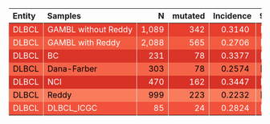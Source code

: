 <table class="table" style="margin-left: auto; margin-right: auto;">
 <thead>
  <tr>
   <th style="text-align:left;"> Entity </th>
   <th style="text-align:left;"> Samples </th>
   <th style="text-align:right;"> N </th>
   <th style="text-align:right;"> mutated </th>
   <th style="text-align:right;"> Incidence </th>
   <th style="text-align:left;"> 95% CI </th>
  </tr>
 </thead>
<tbody>
  <tr>
   <td style="text-align:left;color: rgba(255, 255, 255, 255) !important;background-color: rgba(232, 62, 46, 255) !important;border-left:1px solid #DDDDDD;white-space: nowrap;"> DLBCL </td>
   <td style="text-align:left;color: rgba(255, 255, 255, 255) !important;background-color: rgba(232, 62, 46, 255) !important;border-left:1px solid #DDDDDD;white-space: nowrap;"> GAMBL without Reddy </td>
   <td style="text-align:right;color: rgba(255, 255, 255, 255) !important;background-color: rgba(232, 62, 46, 255) !important;border-left:1px solid #DDDDDD;white-space: nowrap;"> 1,089 </td>
   <td style="text-align:right;color: rgba(255, 255, 255, 255) !important;background-color: rgba(232, 62, 46, 255) !important;border-left:1px solid #DDDDDD;white-space: nowrap;"> 342 </td>
   <td style="text-align:right;color: rgba(255, 255, 255, 255) !important;background-color: rgba(232, 62, 46, 255) !important;border-left:1px solid #DDDDDD;white-space: nowrap;"> <span style="     color: rgba(255, 255, 255, 255) !important;border-radius: 4px; padding-right: 4px; padding-left: 4px; background-color: rgba(232, 62, 46, 255) !important;">0.3140</span> </td>
   <td style="text-align:left;color: rgba(255, 255, 255, 255) !important;background-color: rgba(232, 62, 46, 255) !important;border-left:1px solid #DDDDDD;white-space: nowrap;"> [0.2865,0.3416] </td>
  </tr>
  <tr>
   <td style="text-align:left;color: rgba(255, 255, 255, 255) !important;background-color: rgba(243, 91, 65, 255) !important;border-left:1px solid #DDDDDD;white-space: nowrap;"> DLBCL </td>
   <td style="text-align:left;color: rgba(255, 255, 255, 255) !important;background-color: rgba(243, 91, 65, 255) !important;border-left:1px solid #DDDDDD;white-space: nowrap;"> GAMBL with Reddy </td>
   <td style="text-align:right;color: rgba(255, 255, 255, 255) !important;background-color: rgba(243, 91, 65, 255) !important;border-left:1px solid #DDDDDD;white-space: nowrap;"> 2,088 </td>
   <td style="text-align:right;color: rgba(255, 255, 255, 255) !important;background-color: rgba(243, 91, 65, 255) !important;border-left:1px solid #DDDDDD;white-space: nowrap;"> 565 </td>
   <td style="text-align:right;color: rgba(255, 255, 255, 255) !important;background-color: rgba(243, 91, 65, 255) !important;border-left:1px solid #DDDDDD;white-space: nowrap;"> <span style="     color: rgba(255, 255, 255, 255) !important;border-radius: 4px; padding-right: 4px; padding-left: 4px; background-color: rgba(243, 91, 65, 255) !important;">0.2706</span> </td>
   <td style="text-align:left;color: rgba(255, 255, 255, 255) !important;background-color: rgba(243, 91, 65, 255) !important;border-left:1px solid #DDDDDD;white-space: nowrap;"> [0.2515,0.2896] </td>
  </tr>
  <tr>
   <td style="text-align:left;color: rgba(255, 255, 255, 255) !important;background-color: rgba(219, 52, 40, 255) !important;border-left:1px solid #DDDDDD;white-space: nowrap;"> DLBCL </td>
   <td style="text-align:left;color: rgba(255, 255, 255, 255) !important;background-color: rgba(219, 52, 40, 255) !important;border-left:1px solid #DDDDDD;white-space: nowrap;"> BC </td>
   <td style="text-align:right;color: rgba(255, 255, 255, 255) !important;background-color: rgba(219, 52, 40, 255) !important;border-left:1px solid #DDDDDD;white-space: nowrap;"> 231 </td>
   <td style="text-align:right;color: rgba(255, 255, 255, 255) !important;background-color: rgba(219, 52, 40, 255) !important;border-left:1px solid #DDDDDD;white-space: nowrap;"> 78 </td>
   <td style="text-align:right;color: rgba(255, 255, 255, 255) !important;background-color: rgba(219, 52, 40, 255) !important;border-left:1px solid #DDDDDD;white-space: nowrap;"> <span style="     color: rgba(255, 255, 255, 255) !important;border-radius: 4px; padding-right: 4px; padding-left: 4px; background-color: rgba(219, 52, 40, 255) !important;">0.3377</span> </td>
   <td style="text-align:left;color: rgba(255, 255, 255, 255) !important;background-color: rgba(219, 52, 40, 255) !important;border-left:1px solid #DDDDDD;white-space: nowrap;"> [0.2767,0.3986] </td>
  </tr>
  <tr>
   <td style="text-align:left;color: rgba(0, 0, 0, 255) !important;background-color: rgba(245, 100, 73, 255) !important;border-left:1px solid #DDDDDD;white-space: nowrap;"> DLBCL </td>
   <td style="text-align:left;color: rgba(0, 0, 0, 255) !important;background-color: rgba(245, 100, 73, 255) !important;border-left:1px solid #DDDDDD;white-space: nowrap;"> Dana-Farber </td>
   <td style="text-align:right;color: rgba(0, 0, 0, 255) !important;background-color: rgba(245, 100, 73, 255) !important;border-left:1px solid #DDDDDD;white-space: nowrap;"> 303 </td>
   <td style="text-align:right;color: rgba(0, 0, 0, 255) !important;background-color: rgba(245, 100, 73, 255) !important;border-left:1px solid #DDDDDD;white-space: nowrap;"> 78 </td>
   <td style="text-align:right;color: rgba(0, 0, 0, 255) !important;background-color: rgba(245, 100, 73, 255) !important;border-left:1px solid #DDDDDD;white-space: nowrap;"> <span style="     color: rgba(0, 0, 0, 255) !important;border-radius: 4px; padding-right: 4px; padding-left: 4px; background-color: rgba(245, 100, 73, 255) !important;">0.2574</span> </td>
   <td style="text-align:left;color: rgba(0, 0, 0, 255) !important;background-color: rgba(245, 100, 73, 255) !important;border-left:1px solid #DDDDDD;white-space: nowrap;"> [0.2082,0.3067] </td>
  </tr>
  <tr>
   <td style="text-align:left;color: rgba(255, 255, 255, 255) !important;background-color: rgba(216, 49, 38, 255) !important;border-left:1px solid #DDDDDD;white-space: nowrap;"> DLBCL </td>
   <td style="text-align:left;color: rgba(255, 255, 255, 255) !important;background-color: rgba(216, 49, 38, 255) !important;border-left:1px solid #DDDDDD;white-space: nowrap;"> NCI </td>
   <td style="text-align:right;color: rgba(255, 255, 255, 255) !important;background-color: rgba(216, 49, 38, 255) !important;border-left:1px solid #DDDDDD;white-space: nowrap;"> 470 </td>
   <td style="text-align:right;color: rgba(255, 255, 255, 255) !important;background-color: rgba(216, 49, 38, 255) !important;border-left:1px solid #DDDDDD;white-space: nowrap;"> 162 </td>
   <td style="text-align:right;color: rgba(255, 255, 255, 255) !important;background-color: rgba(216, 49, 38, 255) !important;border-left:1px solid #DDDDDD;white-space: nowrap;"> <span style="     color: rgba(255, 255, 255, 255) !important;border-radius: 4px; padding-right: 4px; padding-left: 4px; background-color: rgba(216, 49, 38, 255) !important;">0.3447</span> </td>
   <td style="text-align:left;color: rgba(255, 255, 255, 255) !important;background-color: rgba(216, 49, 38, 255) !important;border-left:1px solid #DDDDDD;white-space: nowrap;"> [0.3017,0.3876] </td>
  </tr>
  <tr>
   <td style="text-align:left;color: rgba(0, 0, 0, 255) !important;background-color: rgba(249, 123, 92, 255) !important;border-left:1px solid #DDDDDD;white-space: nowrap;"> DLBCL </td>
   <td style="text-align:left;color: rgba(0, 0, 0, 255) !important;background-color: rgba(249, 123, 92, 255) !important;border-left:1px solid #DDDDDD;white-space: nowrap;"> Reddy </td>
   <td style="text-align:right;color: rgba(0, 0, 0, 255) !important;background-color: rgba(249, 123, 92, 255) !important;border-left:1px solid #DDDDDD;white-space: nowrap;"> 999 </td>
   <td style="text-align:right;color: rgba(0, 0, 0, 255) !important;background-color: rgba(249, 123, 92, 255) !important;border-left:1px solid #DDDDDD;white-space: nowrap;"> 223 </td>
   <td style="text-align:right;color: rgba(0, 0, 0, 255) !important;background-color: rgba(249, 123, 92, 255) !important;border-left:1px solid #DDDDDD;white-space: nowrap;"> <span style="     color: rgba(0, 0, 0, 255) !important;border-radius: 4px; padding-right: 4px; padding-left: 4px; background-color: rgba(249, 123, 92, 255) !important;">0.2232</span> </td>
   <td style="text-align:left;color: rgba(0, 0, 0, 255) !important;background-color: rgba(249, 123, 92, 255) !important;border-left:1px solid #DDDDDD;white-space: nowrap;"> [0.1974,0.249] </td>
  </tr>
  <tr>
   <td style="text-align:left;color: rgba(255, 255, 255, 255) !important;background-color: rgba(242, 82, 59, 255) !important;border-left:1px solid #DDDDDD;white-space: nowrap;"> DLBCL </td>
   <td style="text-align:left;color: rgba(255, 255, 255, 255) !important;background-color: rgba(242, 82, 59, 255) !important;border-left:1px solid #DDDDDD;white-space: nowrap;"> DLBCL_ICGC </td>
   <td style="text-align:right;color: rgba(255, 255, 255, 255) !important;background-color: rgba(242, 82, 59, 255) !important;border-left:1px solid #DDDDDD;white-space: nowrap;"> 85 </td>
   <td style="text-align:right;color: rgba(255, 255, 255, 255) !important;background-color: rgba(242, 82, 59, 255) !important;border-left:1px solid #DDDDDD;white-space: nowrap;"> 24 </td>
   <td style="text-align:right;color: rgba(255, 255, 255, 255) !important;background-color: rgba(242, 82, 59, 255) !important;border-left:1px solid #DDDDDD;white-space: nowrap;"> <span style="     color: rgba(255, 255, 255, 255) !important;border-radius: 4px; padding-right: 4px; padding-left: 4px; background-color: rgba(242, 82, 59, 255) !important;">0.2824</span> </td>
   <td style="text-align:left;color: rgba(255, 255, 255, 255) !important;background-color: rgba(242, 82, 59, 255) !important;border-left:1px solid #DDDDDD;white-space: nowrap;"> [0.1867,0.378] </td>
  </tr>
</tbody>
</table>